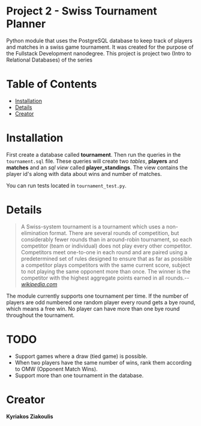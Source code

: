 # Project 2 - Swiss Tournament Planner

Python module that uses the PostgreSQL database to keep track of players and matches in a swiss game tournament.
It was created for the purpose of the Fullstack Development nanodegree. This project is project two (Intro to Relational Databases) of the series

# Table of Contents

- [Installation](#instalation)
- [Details](#hot_it_works)
- [Creator](#creator)

# Installation <a id="instalation"></a>

First create a database called **tournament**. Then run the queries in the `tournament.sql` file.
These queries will create two *tables*, **players** and  **matches** and an *sql view* called **player_standings**.
The view contains the player id's along with data about wins and number of matches.

You can run tests located in `tournament_test.py`.

# Details



>A Swiss-system tournament is a tournament which uses a non-elimination format. There are several rounds of competition, but considerably fewer rounds than in around-robin tournament, so each competitor (team or individual) does not play every other competitor. Competitors meet one-to-one in each round and are paired using a predetermined set of rules designed to ensure that as far as possible a competitor plays competitors with the same current score, subject to not playing the same opponent more than once. The winner is the competitor with the highest aggregate points earned in all rounds.-- <cite>[wikipedia.com][1]</cite>

[1]:http://en.wikipedia.org/wiki/Swiss-system_tournament

The module currently supports one tournament per time.
If the number of players are odd numbered one random player every round gets a bye round, which means a free win.
No player can have more than one bye round throughout the tournament.

# TODO

- Support games where a draw (tied game) is possible.
- When two players have the same number of wins, rank them according to OMW (Opponent Match Wins).
- Support more than one tournament in the database.

# Creator <a id="creator"></a>

**Kyriakos Ziakoulis**
